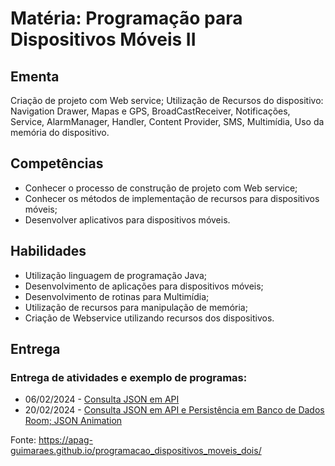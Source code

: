 # Matéria: Programação para Dispositivos Móveis II

## Ementa

Criação de projeto com Web service; Utilização de Recursos do dispositivo: Navigation
Drawer, Mapas e GPS, BroadCastReceiver, Notificações, Service, AlarmManager, Handler,
Content Provider, SMS, Multimídia, Uso da memória do dispositivo.

## Competências
* Conhecer o processo de construção de projeto com Web service;
* Conhecer os métodos de implementação de recursos para dispositivos móveis;
* Desenvolver aplicativos para dispositivos móveis.

## Habilidades
* Utilização linguagem de programação Java;
* Desenvolvimento de aplicações para dispositivos móveis;
* Desenvolvimento de rotinas para Multimídia;
* Utilização de recursos para manipulação de memória;
* Criação de Webservice utilizando recursos dos dispositivos.

## Entrega
### Entrega de atividades e exemplo de programas:
* 06/02/2024 - [Consulta JSON em API](20240206 "Consulta JSON em API")
* 20/02/2024 - [Consulta JSON em API e Persistência em Banco de Dados Room; JSON Animation](20240220 "JSON Server e JSON Animation")

Fonte: https://apag-guimaraes.github.io/programacao_dispositivos_moveis_dois/